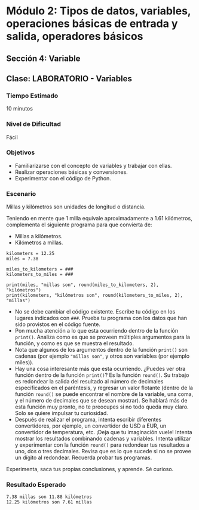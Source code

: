 # Módulo 2: Tipos de datos, variables, operaciones básicas de entrada y salida, operadores básicos 
## Sección 4: Variable 
## Clase: LABORATORIO - Variables

### Tiempo Estimado

10 minutos

### Nivel de Dificultad

Fácil

### Objetivos
 
* Familiarizarse con el concepto de variables y trabajar con ellas.
* Realizar operaciones básicas y conversiones.
* Experimentar con el código de Python.

### Escenario

Millas y kilómetros son unidades de longitud o distancia.

Teniendo en mente que 1 milla equivale aproximadamente a 1.61 kilómetros, complementa el siguiente  programa  para que convierta de:

* Millas a kilómetros.
* Kilómetros a millas.

```
kilometers = 12.25
miles = 7.38

miles_to_kilometers = ###
kilometers_to_miles = ###

print(miles, "millas son", round(miles_to_kilometers, 2), "kilómetros")
print(kilometers, "kilómetros son", round(kilometers_to_miles, 2), "millas")
```

* No se debe cambiar el código existente. Escribe tu código en los lugares indicados con `###`. Prueba tu programa con los datos que han sido provistos en el código fuente.
* Pon mucha atención a lo que esta ocurriendo dentro de la función `print()`. Analiza como es que se proveen múltiples argumentos para la función, y como es que se muestra el resultado.
* Nota que algunos de los argumentos dentro de la función `print()` son cadenas (por ejemplo `"millas son"`, y otros son variables (por ejemplo miles)).
* Hay una cosa interesante más que esta ocurriendo. ¿Puedes ver otra función dentro de la función `print()`? Es la función `round()`. Su trabajo es redondear la salida del resultado al número de decimales especificados en el paréntesis, y regresar un valor flotante (dentro de la función `round()` se puede encontrar el nombre de la variable, una coma, y el número de decimales que se desean mostrar). Se hablará más de esta función muy pronto, no te preocupes si no todo queda muy claro. Solo se quiere impulsar tu curiosidad.
* Después de realizar el programa, intenta escribir diferentes convertidores, por ejemplo, un convertidor de USD a EUR, un convertidor de temperatura, etc. ¡Deja que tu imaginación vuele! Intenta mostrar los resultados combinando cadenas y variables. Intenta utilizar y experimentar con la función `round()` para redondear tus resultados a uno, dos o tres decimales. Revisa que es lo que sucede si no se provee un dígito al redondear. Recuerda probar tus programas.

Experimenta, saca tus propias conclusiones, y aprende. Sé curioso.

### Resultado Esperado

```
7.38 millas son 11.88 kilómetros
12.25 kilómetros son 7.61 millas
```
